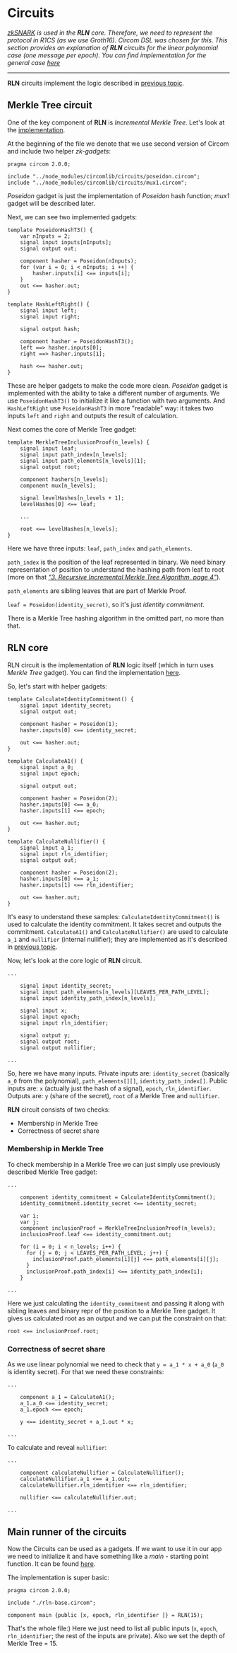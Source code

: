 # Circuits

*[zkSNARK](https://vitalik.ca/general/2022/06/15/using_snarks.html) is used in the **RLN** core. Therefore, we need to represent the protocol in R1CS (as we use Groth16). Circom DSL was chosen for this. This section provides an explanation of **RLN** circuits for the linear polynomial case (one message per epoch). You can find implementation for the general case [here](https://github.com/privacy-scaling-explorations/rln/blob/master/circuits/nrln-base.circom)*

___

**RLN** circuits implement the logic described in [previous topic](./protocol_spec.md).

## Merkle Tree circuit

One of the key component of **RLN** is *Incremental Merkle Tree*.
Let's look at the [implementation](https://github.com/privacy-scaling-explorations/rln/blob/master/circuits/incrementalMerkleTree.circom).

At the beginning of the file we denote that we use second version of Circom and include two helper *zk-gadgets*:
```
pragma circom 2.0.0;

include "../node_modules/circomlib/circuits/poseidon.circom";
include "../node_modules/circomlib/circuits/mux1.circom";
```

*Poseidon* gadget is just the implementation of *Poseidon* hash function; *mux1* gadget will be described later.

Next, we can see two implemented gadgets:

```
template PoseidonHashT3() {
    var nInputs = 2;
    signal input inputs[nInputs];
    signal output out;

    component hasher = Poseidon(nInputs);
    for (var i = 0; i < nInputs; i ++) {
        hasher.inputs[i] <== inputs[i];
    }
    out <== hasher.out;
}

template HashLeftRight() {
    signal input left;
    signal input right;

    signal output hash;

    component hasher = PoseidonHashT3();
    left ==> hasher.inputs[0];
    right ==> hasher.inputs[1];

    hash <== hasher.out;
}
```

These are helper gadgets to make the code more clean. *Poseidon* gadget is implemented with the ability to take a different number of arguments. We use `PoseidonHashT3()` to initialize it like a function with two arguments. And `HashLeftRight` use `PoseidonHashT3` in more "readable" way: it takes two inputs `left` and `right` and outputs the result of calculation.

Next comes the core of Merkle Tree gadget:
```
template MerkleTreeInclusionProof(n_levels) {
    signal input leaf;
    signal input path_index[n_levels];
    signal input path_elements[n_levels][1];
    signal output root;

    component hashers[n_levels];
    component mux[n_levels];

    signal levelHashes[n_levels + 1];
    levelHashes[0] <== leaf;

    ...

    root <== levelHashes[n_levels];
}
```

Here we have three inputs: `leaf`, `path_index` and `path_elements`. 

`path_index` is the position of the leaf represented in binary. We need binary representation of position to understand the hashing path from leaf to root (more on that *["3. Recursive Incremental Merkle Tree Algorithm, page 4"]()*). 

`path_elements` are sibling leaves that are part of Merkle Proof.

`leaf = Poseidon(identity_secret)`, so it's just *identity commitment*.

There is a Merkle Tree hashing algorithm in the omitted part, no more than that.

## RLN core
RLN circuit is the implementation of **RLN** logic itself (which in turn uses *Merkle Tree* gadget). You can find the implementation [here](https://github.com/privacy-scaling-explorations/rln/blob/master/circuits/rln-base.circom).

So, let's start with helper gadgets:
```
template CalculateIdentityCommitment() {
    signal input identity_secret;
    signal output out;

    component hasher = Poseidon(1);
    hasher.inputs[0] <== identity_secret;

    out <== hasher.out;
}

template CalculateA1() {
    signal input a_0;
    signal input epoch;

    signal output out;

    component hasher = Poseidon(2);
    hasher.inputs[0] <== a_0;
    hasher.inputs[1] <== epoch;

    out <== hasher.out;
}

template CalculateNullifier() {
    signal input a_1;
    signal input rln_identifier;
    signal output out;

    component hasher = Poseidon(2);
    hasher.inputs[0] <== a_1;
    hasher.inputs[1] <== rln_identifier;

    out <== hasher.out;
}
```

It's easy to understand these samples: `CalculateIdentityCommitment()` is used to calculate the identity commitment. It takes secret and outputs the commitment. `CalculateA1()` and `CalculateNullifier()` are used to calculate `a_1` and `nullifier` (internal nullifier); they are implemented as it's described in [previous topic](./protocol_spec.md).

Now, let's look at the core logic of **RLN** circuit. 
```
...

    signal input identity_secret;
    signal input path_elements[n_levels][LEAVES_PER_PATH_LEVEL];
    signal input identity_path_index[n_levels];

    signal input x;
    signal input epoch;
    signal input rln_identifier;

    signal output y;
    signal output root;
    signal output nullifier;

...
```

So, here we have many inputs. Private inputs are: `identity_secret` (basically `a_0` from the polynomial), `path_elements[][]`, `identity_path_index[]`. Public inputs are: `x` (actually just the hash of a signal), `epoch`, `rln_identifier`. Outputs are: `y` (share of the secret), `root` of a Merkle Tree and `nullifier`.

**RLN** circuit consists of two checks:
* Membership in Merkle Tree
* Correctness of secret share

### Membership in Merkle Tree
To check membership in a Merkle Tree we can just simply use previously described Merkle Tree gadget:
```
...

    component identity_commitment = CalculateIdentityCommitment();
    identity_commitment.identity_secret <== identity_secret;

    var i;
    var j;
    component inclusionProof = MerkleTreeInclusionProof(n_levels);
    inclusionProof.leaf <== identity_commitment.out;

    for (i = 0; i < n_levels; i++) {
      for (j = 0; j < LEAVES_PER_PATH_LEVEL; j++) {
        inclusionProof.path_elements[i][j] <== path_elements[i][j];
      }
      inclusionProof.path_index[i] <== identity_path_index[i];
    }

...
```
Here we just calculating the `identity_commitment` and passing it along with sibling leaves and binary repr of the position to a Merkle Tree gadget. It gives us calculated root as an output and we can put the constraint on that:
```
root <== inclusionProof.root;
```

### Correctness of secret share
As we use linear polynomial we need to check that `y = a_1 * x + a_0` (`a_0` is identity secret). For that we need these constraints:
```
...

    component a_1 = CalculateA1();
    a_1.a_0 <== identity_secret;
    a_1.epoch <== epoch;

    y <== identity_secret + a_1.out * x;

...
```

To calculate and reveal `nullifier`:
```
...

    component calculateNullifier = CalculateNullifier();
    calculateNullifier.a_1 <== a_1.out;
    calculateNullifier.rln_identifier <== rln_identifier;

    nullifier <== calculateNullifier.out;

...
```

## Main runner of the circuits
Now the Circuits can be used as a gadgets. If we want to use it in our app we need to initialize it and have something like a *main* - starting point function. It can be found [here](https://github.com/privacy-scaling-explorations/rln/blob/master/circuits/rln.circom).

The implementation is super basic:
```
pragma circom 2.0.0;

include "./rln-base.circom";

component main {public [x, epoch, rln_identifier ]} = RLN(15);
```
That's the whole file:) Here we just need to list all public inputs (`x`, `epoch`, `rln_identifier`; the rest of the inputs are private). Also we set the depth of Merkle Tree = 15.
